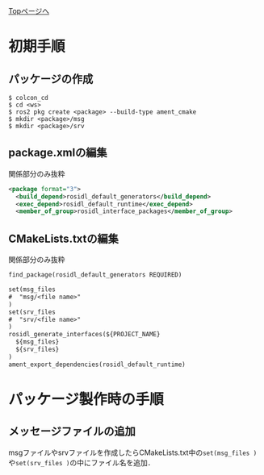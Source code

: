 [Topページへ](../../README_JP.md)

# 初期手順
## パッケージの作成

```shell
$ colcon_cd
$ cd <ws>
$ ros2 pkg create <package> --build-type ament_cmake
$ mkdir <package>/msg
$ mkdir <package>/srv
```

## package.xmlの編集
関係部分のみ抜粋

```xml
<package format="3">
  <build_depend>rosidl_default_generators</build_depend>
  <exec_depend>rosidl_default_runtime</exec_depend>
  <member_of_group>rosidl_interface_packages</member_of_group>
```

## CMakeLists.txtの編集
関係部分のみ抜粋

```txt
find_package(rosidl_default_generators REQUIRED)

set(msg_files
#  "msg/<file name>"
)
set(srv_files
#  "srv/<file name>"
)
rosidl_generate_interfaces(${PROJECT_NAME}
  ${msg_files}
  ${srv_files}
)
ament_export_dependencies(rosidl_default_runtime)
```

# パッケージ製作時の手順
## メッセージファイルの追加
msgファイルやsrvファイルを作成したらCMakeLists.txt中の`set(msg_files )`や`set(srv_files )`の中にファイル名を追加．
